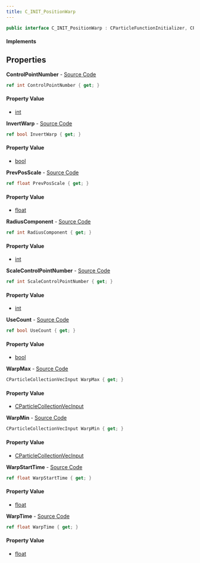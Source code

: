 ```yaml
---
title: C_INIT_PositionWarp
---
```


```csharp
public interface C_INIT_PositionWarp : CParticleFunctionInitializer, CParticleFunction, ISchemaClass<CParticleFunction>, ISchemaClass<CParticleFunctionInitializer>, ISchemaClass<C_INIT_PositionWarp>, ISchemaField, ISchemaClass, INativeHandle
```

#### Implements

## Properties

**ControlPointNumber** - [Source Code](https://github.com/swiftly-solution/swiftlys2/blob/main/managed/src/SwiftlyS2.Generated/Schemas/Interfaces/C_INIT_PositionWarp.cs#L22)

```csharp
ref int ControlPointNumber { get; }
```

#### Property Value

- [int](https://learn.microsoft.com/dotnet/api/system.int32)

**InvertWarp** - [Source Code](https://github.com/swiftly-solution/swiftlys2/blob/main/managed/src/SwiftlyS2.Generated/Schemas/Interfaces/C_INIT_PositionWarp.cs#L32)

```csharp
ref bool InvertWarp { get; }
```

#### Property Value

- [bool](https://learn.microsoft.com/dotnet/api/system.boolean)

**PrevPosScale** - [Source Code](https://github.com/swiftly-solution/swiftlys2/blob/main/managed/src/SwiftlyS2.Generated/Schemas/Interfaces/C_INIT_PositionWarp.cs#L30)

```csharp
ref float PrevPosScale { get; }
```

#### Property Value

- [float](https://learn.microsoft.com/dotnet/api/system.single)

**RadiusComponent** - [Source Code](https://github.com/swiftly-solution/swiftlys2/blob/main/managed/src/SwiftlyS2.Generated/Schemas/Interfaces/C_INIT_PositionWarp.cs#L24)

```csharp
ref int RadiusComponent { get; }
```

#### Property Value

- [int](https://learn.microsoft.com/dotnet/api/system.int32)

**ScaleControlPointNumber** - [Source Code](https://github.com/swiftly-solution/swiftlys2/blob/main/managed/src/SwiftlyS2.Generated/Schemas/Interfaces/C_INIT_PositionWarp.cs#L20)

```csharp
ref int ScaleControlPointNumber { get; }
```

#### Property Value

- [int](https://learn.microsoft.com/dotnet/api/system.int32)

**UseCount** - [Source Code](https://github.com/swiftly-solution/swiftlys2/blob/main/managed/src/SwiftlyS2.Generated/Schemas/Interfaces/C_INIT_PositionWarp.cs#L34)

```csharp
ref bool UseCount { get; }
```

#### Property Value

- [bool](https://learn.microsoft.com/dotnet/api/system.boolean)

**WarpMax** - [Source Code](https://github.com/swiftly-solution/swiftlys2/blob/main/managed/src/SwiftlyS2.Generated/Schemas/Interfaces/C_INIT_PositionWarp.cs#L18)

```csharp
CParticleCollectionVecInput WarpMax { get; }
```

#### Property Value

- [CParticleCollectionVecInput](/docs/api/shared/schemadefinitions/cparticlecollectionvecinput)

**WarpMin** - [Source Code](https://github.com/swiftly-solution/swiftlys2/blob/main/managed/src/SwiftlyS2.Generated/Schemas/Interfaces/C_INIT_PositionWarp.cs#L16)

```csharp
CParticleCollectionVecInput WarpMin { get; }
```

#### Property Value

- [CParticleCollectionVecInput](/docs/api/shared/schemadefinitions/cparticlecollectionvecinput)

**WarpStartTime** - [Source Code](https://github.com/swiftly-solution/swiftlys2/blob/main/managed/src/SwiftlyS2.Generated/Schemas/Interfaces/C_INIT_PositionWarp.cs#L28)

```csharp
ref float WarpStartTime { get; }
```

#### Property Value

- [float](https://learn.microsoft.com/dotnet/api/system.single)

**WarpTime** - [Source Code](https://github.com/swiftly-solution/swiftlys2/blob/main/managed/src/SwiftlyS2.Generated/Schemas/Interfaces/C_INIT_PositionWarp.cs#L26)

```csharp
ref float WarpTime { get; }
```

#### Property Value

- [float](https://learn.microsoft.com/dotnet/api/system.single)

